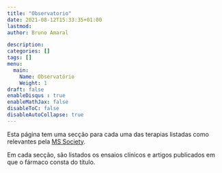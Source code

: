 ```yaml
---
title: "Observatorio"
date: 2021-08-12T15:33:35+01:00
lastmod: 
author: Bruno Amaral

description: 
categories: []
tags: []
menu:
  main:
    Name: Observatório
    Weight: 1
draft: false
enableDisqus : true
enableMathJax: false
disableToC: false
disableAutoCollapse: true
---
```


Esta página tem uma secção para cada uma das terapias listadas como relevantes pela [MS Society](https://www.mssociety.org.uk/research/explore-our-research/emerging-research-and-treatments/explore-treatments-in-trials).

Em cada secção, são listados os ensaios clínicos e artigos publicados em que o fármaco consta do título.

